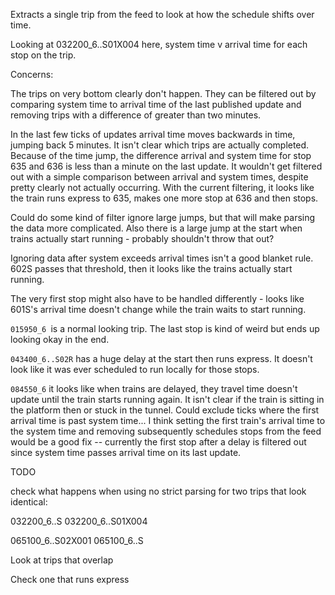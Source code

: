 Extracts a single trip from the feed to look at how the schedule shifts over time. 

Looking at 032200_6..S01X004 here, system time v arrival time for each stop on the trip. 

Concerns:

The trips on very bottom clearly don't happen. They can be filtered out by comparing system time to arrival time of the last published update and removing trips with a difference of greater than two minutes. 

In the last few ticks of updates arrival time moves backwards in time, jumping back 5 minutes. It isn't clear which trips are actually completed. Because of the time jump, the difference arrival and system time for stop 635 and 636 is less than a minute on the last update. It wouldn't get filtered out with a simple comparison between arrival and system times, despite pretty clearly not actually occurring. With the current filtering, it looks like the train runs express to 635, makes one more stop at 636 and then stops.  

Could do some kind of filter ignore large jumps, but that will make parsing the data more complicated. Also there is a large jump at the start when trains actually start running - probably shouldn't throw that out? 

Ignoring data after system exceeds arrival times isn't a good blanket rule. 602S passes that threshold, then it looks like the trains actually start running. 

The very first stop might also have to be handled differently - looks like 601S's arrival time doesn't change while the train waits to start running. 



`015950_6 `is a normal looking trip. The last stop is kind of weird but ends up looking okay in the end. 

`043400_6..S02R` has a huge delay at the start then runs express. It doesn't look like it was ever scheduled to run locally for those stops.

`084550_6` it looks like when trains are delayed, they travel time doesn't update until the train starts running again. It isn't clear if the train is sitting in the platform then or stuck in the tunnel. Could exclude ticks where the first arrival time is past system time... I think setting the first train's arrival time to the system time and removing subsequently schedules stops from the feed would be a good fix -- currently the first stop after a delay is filtered out since system time passes arrival time on its last update.




TODO

check what happens when using no strict parsing for two trips that look identical:

032200_6..S
032200_6..S01X004


065100_6..S02X001
065100_6..S

Look at trips that overlap


Check one that runs express